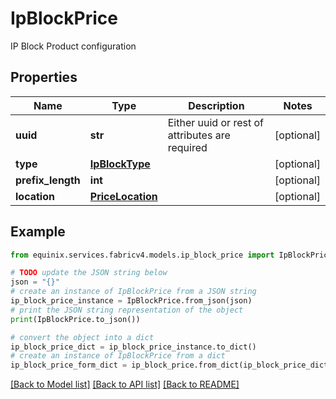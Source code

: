 # IpBlockPrice

IP Block Product configuration

## Properties

Name | Type | Description | Notes
------------ | ------------- | ------------- | -------------
**uuid** | **str** | Either uuid or rest of attributes are required | [optional] 
**type** | [**IpBlockType**](IpBlockType.md) |  | [optional] 
**prefix_length** | **int** |  | [optional] 
**location** | [**PriceLocation**](PriceLocation.md) |  | [optional] 

## Example

```python
from equinix.services.fabricv4.models.ip_block_price import IpBlockPrice

# TODO update the JSON string below
json = "{}"
# create an instance of IpBlockPrice from a JSON string
ip_block_price_instance = IpBlockPrice.from_json(json)
# print the JSON string representation of the object
print(IpBlockPrice.to_json())

# convert the object into a dict
ip_block_price_dict = ip_block_price_instance.to_dict()
# create an instance of IpBlockPrice from a dict
ip_block_price_form_dict = ip_block_price.from_dict(ip_block_price_dict)
```
[[Back to Model list]](../README.md#documentation-for-models) [[Back to API list]](../README.md#documentation-for-api-endpoints) [[Back to README]](../README.md)


